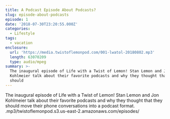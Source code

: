 ```yaml
---
title: A Podcast Episode About Podcasts?
slug: episode-about-podcasts
episode: 1
date: '2018-07-30T23:20:55.000Z'
categories:
  - Lifestyle
tags:
  - vacation
enclosure:
  url: 'https://media.twistoflemonpod.com/001-lwatol-20180802.mp3'
  length: 63070209
  type: audio/mpeg
summary: >-
  The inaugural episode of Life with a Twist of Lemon! Stan Lemon and Jon
  Kohlmeier talk about their favorite podcasts and why they thought that they
  should
---
```


The inaugural episode of Life with a Twist of Lemon! Stan Lemon and Jon Kohlmeier talk about their favorite podcasts and why they thought that they should move their phone conversations into a podcast format.
.mp3/twistoflemonpod.s3.us-east-2.amazonaws.com/episodes/
